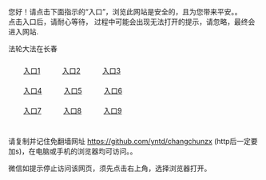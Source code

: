 您好！请点击下面指示的“入口”，浏览此网站是安全的，且为您带来平安。。 <br/>
点击入口后，请耐心等待， 过程中可能会出现无法打开的提示，请忽略，最终会进入网站. </br>

法轮大法在长春<br/>
<div style="padding:10px"><a style="margin:20px" target="_blank" href="https://d2ncjw4xd7k4zt.cloudfront.net/2Qpsp?hotaguzn" id="ccLink1" rel="nofollow">入口1</a> <a target="_blank" style="margin:20px" href="https://d35oz51jtfysh5.cloudfront.net/2Qpsp?mcknjko" id="ccLink2" rel="nofollow">入口2</a> <a style="margin:20px" target="_blank" href="https://dekqdh6uqr0ul.cloudfront.net/2Qpsp?ympyfv" id="ccLink3" rel="nofollow">入口3</a></div>

<div style="padding:10px" ><a style="margin:20px" target="_blank" href="https://d2ncjw4xd7k4zt.cloudfront.net/2Qpsp?hotaguzn" id="ccLink4" rel="nofollow">入口4</a> <a style="margin:20px" href="https://d35oz51jtfysh5.cloudfront.net/2Qpsp?mcknjko" target="_blank" id="ccLink5" rel="nofollow">入口5</a> <a style="margin:20px" href="https://dekqdh6uqr0ul.cloudfront.net/2Qpsp?ympyfv" target="_blank" id="ccLink6" rel="nofollow">入口6</a></div>

<div style="padding:10px"><a style="margin:20px" target="_blank" href="https://d2ncjw4xd7k4zt.cloudfront.net/2Qpsp?hotaguzn" id="ccLink7" rel="nofollow">入口7</a> <a style="margin:20px" href="https://d35oz51jtfysh5.cloudfront.net/2Qpsp?mcknjko" target="_blank" id="ccLink8" rel="nofollow">入口8</a> <a style="margin:20px" target="_blank" href="https://dekqdh6uqr0ul.cloudfront.net/2Qpsp?ympyfv" id="ccLink9" rel="nofollow">入口9</a></div>

<br/>



请复制并记住免翻墙网址 https://github.com/yntd/changchunzx (http后一定要加s)，在电脑或手机的浏览器均可访问。。<br/>

微信如提示停止访问该网页，须先点击右上角，选择浏览器打开。

